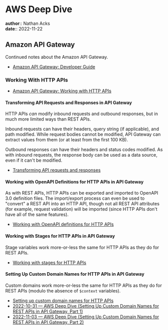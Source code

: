 # AWS Deep Dive

**author**:: Nathan Acks  
**date**:: 2022-11-22

## Amazon API Gateway

Continued notes about the Amazon API Gateway.

* [Amazon API Gateway: Developer Guide](https://docs.aws.amazon.com/apigateway/latest/developerguide/welcome.html)

### Working With HTTP APIs

* [Amazon API Gateway: Working with HTTP APIs](https://docs.aws.amazon.com/apigateway/latest/developerguide/http-api.html)

#### Transforming API Requests and Responses in API Gateway

HTTP APIs *can* modify inbound requests and outbound responses, but in much more limited ways than REST APIs.

Inbound requests can have their headers, query string (if applicable), and path modified. While request bodies cannot be modified, API Gateway can extract values from them (or at least from the first 100 KB).

Outbound responses can have their headers and status codes modified. As with inbound requests, the response body can be used as a data source, even if it can't be modified.

* [Transforming API requests and responses](https://docs.aws.amazon.com/apigateway/latest/developerguide/http-api-parameter-mapping.html)

#### Working with OpenAPI Definitions for HTTP APIs in API Gateway

As with REST APIs, HTTP APIs can be exported and imported to OpenAPI 3.0 definition files. The import/export process can even be used to "convert" a REST API into an HTTP API, though not all REST API attributes (for example, request validation) will be imported (since HTTP APIs don't have all of the same features).

* [Working with OpenAPI definitions for HTTP APIs](https://docs.aws.amazon.com/apigateway/latest/developerguide/http-api-open-api.html)

#### Working with Stages for HTTP APIs in API Gateway

Stage variables work more-or-less the same for HTTP APIs as they do for REST APIs.

* [Working with stages for HTTP APIs](https://docs.aws.amazon.com/apigateway/latest/developerguide/http-api-stages.html)

#### Setting Up Custom Domain Names for HTTP APIs in API Gateway

Custom domains work more-or-less the same for HTTP APIs as they do for REST APIs (modulo the absence of `$context` variables).

* [Setting up custom domain names for HTTP APIs](https://docs.aws.amazon.com/apigateway/latest/developerguide/http-api-custom-domain-names.html)
* [2022-10-31 — AWS Deep Dive (Setting Up Custom Domain Names for REST APIs in API Gateway, Part 1)](2022-10-31-aws-deep-dive.md)
* [2022-11-03 — AWS Deep Dive (Setting Up Custom Domain Names for REST APIs in API Gateway, Part 2)](2022-11-03-aws-deep-dive.md)
